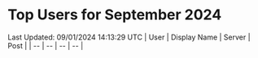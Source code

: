 # Top Users for September 2024
Last Updated: 09/01/2024 14:13:29 UTC
| User | Display Name | Server | Post |
| -- | -- | -- | -- |

